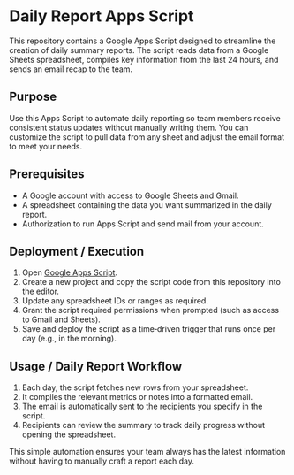 # Daily Report Apps Script

This repository contains a Google Apps Script designed to streamline the creation of daily summary reports. The script reads data from a Google Sheets spreadsheet, compiles key information from the last 24 hours, and sends an email recap to the team.

## Purpose

Use this Apps Script to automate daily reporting so team members receive consistent status updates without manually writing them. You can customize the script to pull data from any sheet and adjust the email format to meet your needs.

## Prerequisites

- A Google account with access to Google Sheets and Gmail.
- A spreadsheet containing the data you want summarized in the daily report.
- Authorization to run Apps Script and send mail from your account.

## Deployment / Execution

1. Open [Google Apps Script](https://script.google.com/).
2. Create a new project and copy the script code from this repository into the editor.
3. Update any spreadsheet IDs or ranges as required.
4. Grant the script required permissions when prompted (such as access to Gmail and Sheets).
5. Save and deploy the script as a time‑driven trigger that runs once per day (e.g., in the morning).

## Usage / Daily Report Workflow

1. Each day, the script fetches new rows from your spreadsheet.
2. It compiles the relevant metrics or notes into a formatted email.
3. The email is automatically sent to the recipients you specify in the script.
4. Recipients can review the summary to track daily progress without opening the spreadsheet.

This simple automation ensures your team always has the latest information without having to manually craft a report each day.
